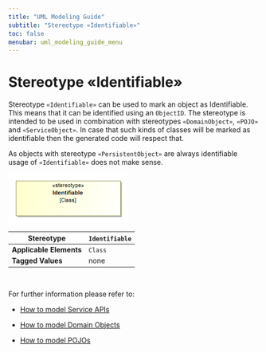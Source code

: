 ```yaml
---
title: "UML Modeling Guide"
subtitle: "Stereotype «Identifiable»"
toc: false
menubar: uml_modeling_guide_menu
---
```


# Stereotype «Identifiable»

Stereotype `«Identifiable»` can be used to mark an object as Identifiable. This means that it can be identified using an `ObjectID`. The stereotype is intended to be used in combination with stereotypes `«DomainObject»`, `«POJO»` and `«ServiceObject»`. In case that such kinds of classes will be marked as identifiable then the generated code will respect that.<br>

As objects with stereotype `«PersistentObject»` are always identifiable usage of `«Identifiable»` does not make sense.

![Identifiable](/images/jmm_identifiable.png)

| **Stereotype**          | `Identifiable` |
| ----------------------- | -------------- |
| **Applicable Elements** | `Class`        |
| **Tagged Values**       | none           |

<br>

For further information please refer to:

- [How to model Service APIs](../../how-to-model-rest-services-apis)

- [How to model Domain Objects](../../how-to-model-domain-objects)

- [How to model POJOs](../../how-to-model-pojos)
